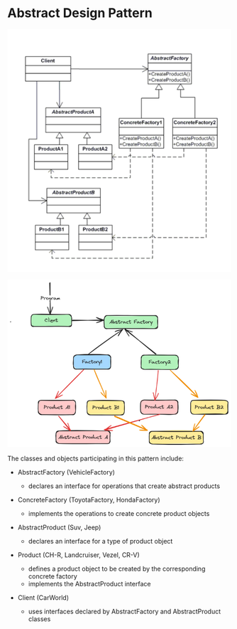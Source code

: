 # Abstract Design Pattern

![UML class diagram for Abstract Factory Design Pattern ](./assets/uml.png)

![Design pattern diagram for Abstract Factory Design Pattern ](./assets/design_pattern.png)

The classes and objects participating in this pattern include:

* AbstractFactory (VehicleFactory)
   - declares an interface for operations that create abstract products

* ConcreteFactory (ToyotaFactory, HondaFactory)
   - implements the operations to create concrete product objects

* AbstractProduct (Suv, Jeep)
   - declares an interface for a type of product object

* Product (CH-R, Landcruiser, Vezel, CR-V)
   - defines a product object to be created by the corresponding concrete factory
   - implements the AbstractProduct interface

* Client (CarWorld)
   - uses interfaces declared by AbstractFactory and AbstractProduct classes
